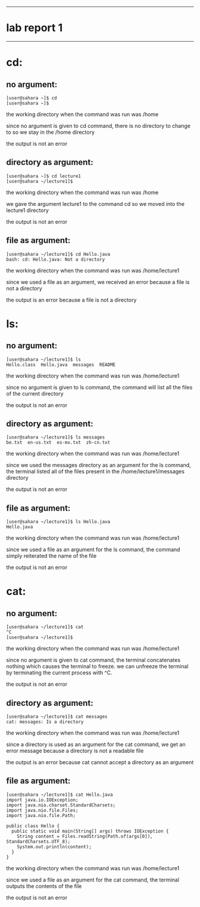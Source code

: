 ---------------
# lab report 1
---------------


# cd: 
## no argument:
```
[user@sahara ~]$ cd
[user@sahara ~]$
```
the working directory when the command was run was /home

since no argument is given to cd command, there is no directory to change to so we stay in the /home directory

the output is not an error 

## directory as argument:
```
[user@sahara ~]$ cd lecture1
[user@sahara ~/lecture1]$ 
```
the working directory when the command was run was /home

we gave the argument lecture1 to the command cd so we moved into the lecture1 directory

the output is not an error 

## file as argument:
```
[user@sahara ~/lecture1]$ cd Hello.java
bash: cd: Hello.java: Not a directory
```
the working directory when the command was run was /home/lecture1

since we used a file as an argument, we received an error because a file is not a directory

the output is an error because a file is not a directory 


# ls: 
## no argument:
```
[user@sahara ~/lecture1]$ ls
Hello.class  Hello.java  messages  README
```
the working directory when the command was run was /home/lecture1

since no argument is given to ls command, the command will list all the files of the current directory

the output is not an error 

## directory as argument:
```
[user@sahara ~/lecture1]$ ls messages
be.txt  en-us.txt  es-mx.txt  zh-cn.txt
```
the working directory when the command was run was /home/lecture1

since we used the messages directory as an argument for the ls command, the terminal listed all of the files present in the /home/lecture1/messages directory

the output is not an error 

## file as argument:
```
[user@sahara ~/lecture1]$ ls Hello.java
Hello.java
```
the working directory when the command was run was /home/lecture1

since we used a file as an argument for the ls command, the command simply reiterated the name of the file

the output is not an error 


# cat: 
## no argument:
```
[user@sahara ~/lecture1]$ cat
^C
[user@sahara ~/lecture1]$
```
the working directory when the command was run was /home/lecture1

since no argument is given to cat command, the terminal concatenates nothing which causes the terminal to freeze. we can unfreeze the terminal by terminating the current process with ^C. 

the output is not an error

## directory as argument:
```
[user@sahara ~/lecture1]$ cat messages
cat: messages: Is a directory
```
the working directory when the command was run was /home/lecture1

since a directory is used as an argument for the cat command, we get an error message because a directory is not a readable file

the output is an error because cat cannot accept a directory as an argument 

## file as argument:
```
[user@sahara ~/lecture1]$ cat Hello.java
import java.io.IOException;
import java.nio.charset.StandardCharsets;
import java.nio.file.Files;
import java.nio.file.Path;

public class Hello {
  public static void main(String[] args) throws IOException {
    String content = Files.readString(Path.of(args[0]), StandardCharsets.UTF_8);    
    System.out.println(content);
  }
}
```
the working directory when the command was run was /home/lecture1

since we used a file as an argument for the cat command, the terminal outputs the contents of the file

the output is not an error 
  

